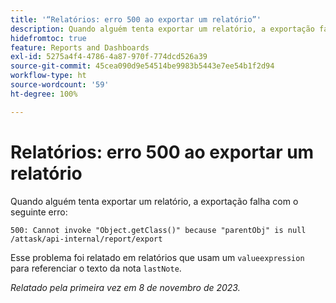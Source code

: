 ```yaml
---
title: '“Relatórios: erro 500 ao exportar um relatório”'
description: Quando alguém tenta exportar um relatório, a exportação falha com um erro 500.
hidefromtoc: true
feature: Reports and Dashboards
exl-id: 5275a4f4-4786-4a87-970f-774dcd526a39
source-git-commit: 45cea090d9e54514be9983b5443e7ee54b1f2d94
workflow-type: ht
source-wordcount: '59'
ht-degree: 100%

---
```


# Relatórios: erro 500 ao exportar um relatório

Quando alguém tenta exportar um relatório, a exportação falha com o seguinte erro:

```
500: Cannot invoke "Object.getClass()" because "parentObj" is null /attask/api-internal/report/export
```

Esse problema foi relatado em relatórios que usam um `valueexpression` para referenciar o texto da nota `lastNote`.

_Relatado pela primeira vez em 8 de novembro de 2023._
